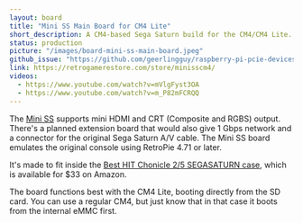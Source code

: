 ```yaml
---
layout: board
title: "Mini SS Main Board for CM4 Lite"
short_description: A CM4-based Sega Saturn build for the CM4/CM4 Lite.
status: production
picture: "/images/board-mini-ss-main-board.jpeg"
github_issue: "https://github.com/geerlingguy/raspberry-pi-pcie-devices/issues/206"
link: https://retrogamerestore.com/store/minisscm4/
videos:
  - https://www.youtube.com/watch?v=mVlgFyst3OA
  - https://www.youtube.com/watch?v=m_P82mFCRQQ
---
```

The [Mini SS](https://retrogamerestore.com/store/minisscm4/) supports mini HDMI and CRT (Composite and RGBS) output. There's a planned extension board that would also give 1 Gbps network and a connector for the original Sega Saturn A/V cable. The Mini SS board emulates the original console using RetroPie 4.71 or later.

It's made to fit inside the [Best HIT Chonicle 2/5 SEGASATURN case](https://amzn.to/38ve8uP), which is available for $33 on Amazon.

The board functions best with the CM4 Lite, booting directly from the SD card. You can use a regular CM4, but just know that in that case it boots from the internal eMMC first. 
